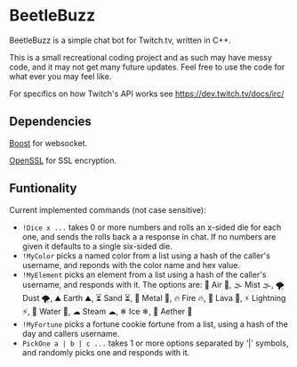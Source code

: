# BeetleBuzz

BeetleBuzz is a simple chat bot for Twitch.tv, written in C++.

This is a small recreational coding project and as such may have messy code, and it may not get many future updates.
Feel free to use the code for what ever you may feel like.

For specifics on how Twitch's API works see https://dev.twitch.tv/docs/irc/

## Dependencies
[Boost][BoostWebsite] for websocket.

[OpenSSL][OpenSSLWebsite] for SSL encryption.

[BoostWebsite]: https://www.boost.org
[OpenSSLWebsite]: https://www.openssl.org

## Funtionality
Current implemented commands (not case sensitive):
- `!Dice x ...` takes 0 or more numbers and rolls an x-sided die for each one, and sends the rolls back a a response in chat. If no numbers are given it defaults to a single six-sided die.
- `!MyColor` picks a named color from a list using a hash of the caller's username, and reponds with the color name and hex value.
- `!MyElement` picks an element from a list using a hash of the caller's username, and responds with it. The options are: 
      💨 Air 💨, 🌫 Mist 🌫, 🌪 Dust 🌪,
			⛰ Earth ⛰, ⏳ Sand ⏳, 🔩 Metal 🔩,
			🔥 Fire 🔥, 🌋 Lava 🌋, ⚡ Lightning ⚡,
			🌊 Water 🌊, ☁ Steam ☁, ❄ Ice ❄,
      🌌 Aether 🌌
- `!MyFortune` picks a fortune cookie fortune from a list, using a hash of the day and callers username.
- `PickOne a | b | c ...` takes 1 or more options separated by '|' symbols, and randomly picks one and responds with it. 

